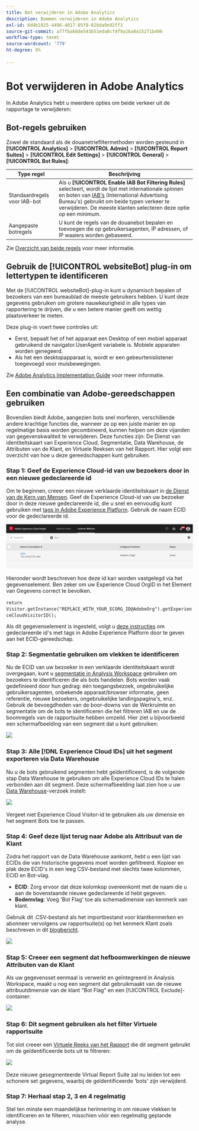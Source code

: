 ```yaml
---
title: Bot verwijderen in Adobe Analytics
description: Bommen verwijderen in Adobe Analytics
exl-id: 6d4b1925-4496-4017-85f8-82bda9e92ff3
source-git-commit: a77fba68de543b51eda8cf4f9a16a0a15271b496
workflow-type: tm+mt
source-wordcount: '779'
ht-degree: 0%

---
```


# Bot verwijderen in Adobe Analytics

In Adobe Analytics hebt u meerdere opties om beide verkeer uit de rapportage te verwijderen:

## Bot-regels gebruiken

Zowel de standaard als de douanetriefiltermethoden worden gesteund in **[!UICONTROL Analytics]** > **[!UICONTROL Admin]** > **[!UICONTROL Report Suites]** > **[!UICONTROL Edit Settings]** > **[!UICONTROL General]** > **[!UICONTROL Bot Rules]**:

| Type regel | Beschrijving |
|--- |--- |
| Standaardregels voor IAB-bot | Als u **[!UICONTROL Enable IAB Bot Filtering Rules]** selecteert, wordt de lijst met internationale spinnen en boten van [IAB&#39;s](https://www.iab.com/) (International Advertising Bureau&#39;s) gebruikt om beide typen verkeer te verwijderen. De meeste klanten selecteren deze optie op een minimum. |
| Aangepaste botregels | U kunt de regels van de douanebot bepalen en toevoegen die op gebruikersagenten, IP adressen, of IP waaiers worden gebaseerd. |

Zie [Overzicht van beide regels](/help/admin/admin/bot-removal/bot-rules.md) voor meer informatie.

## Gebruik de [!UICONTROL websiteBot] plug-in om lettertypen te identificeren

Met de [!UICONTROL websiteBot]-plug-in kunt u dynamisch bepalen of bezoekers van een bureaublad de meeste gebruikers hebben. U kunt deze gegevens gebruiken om grotere nauwkeurigheid in alle types van rapportering te drijven, die u een betere manier geeft om wettig plaatsverkeer te meten.

Deze plug-in voert twee controles uit:

* Eerst, bepaalt het of het apparaat een Desktop of een mobiel apparaat gebruikend de navigator.UserAgent variabele is. Mobiele apparaten worden genegeerd.
* Als het een desktopapparaat is, wordt er een gebeurtenislistener toegevoegd voor muisbewegingen.

Zie [Adobe Analytics Implementation Guide](https://experienceleague.adobe.com/docs/analytics/implementation/vars/plugins/websitebot.html) voor meer informatie.

## Een combinatie van Adobe-gereedschappen gebruiken

Bovendien biedt Adobe, aangezien bots snel morferen, verschillende andere krachtige functies die, wanneer ze op een juiste manier en op regelmatige basis worden gecombineerd, kunnen helpen om deze vijanden van gegevenskwaliteit te verwijderen. Deze functies zijn: De Dienst van identiteitskaart van Experience Cloud, Segmentatie, Data Warehouse, de Attributen van de Klant, en Virtuele Reeksen van het Rapport. Hier volgt een overzicht van hoe u deze gereedschappen kunt gebruiken.

### Stap 1: Geef de Experience Cloud-id van uw bezoekers door in een nieuwe gedeclareerde id

Om te beginnen, creeer een nieuwe verklaarde identiteitskaart in [de Dienst van de Kern van Mensen](https://experienceleague.adobe.com/docs/core-services/interface/audiences/audience-library.html). Geef de Experience Cloud-id van uw bezoeker door in deze nieuwe gedeclareerde id, die u snel en eenvoudig kunt gebruiken met [tags in Adobe Experience Platform](https://experienceleague.adobe.com/docs/experience-platform/tags/extensions/adobe/id-service/overview.html?lang=en). Gebruik de naam ECID voor de gedeclareerde id.

![](assets/bot-cust-attr-setup.png)

Hieronder wordt beschreven hoe deze id kan worden vastgelegd via het gegevenselement. Ben zeker om uw Experience Cloud OrgID in het Element van Gegevens correct te bevolken.

```return Visitor.getInstance("REPLACE_WITH_YOUR_ECORG_ID@AdobeOrg").getExperienceCloudVisitorID();```

Als dit gegevenselement is ingesteld, volgt u [deze instructies](https://experienceleague.adobe.com/docs/experience-platform/tags/extensions/adobe/id-service/overview.html?lang=en) om gedeclareerde id&#39;s met tags in Adobe Experience Platform door te geven aan het ECID-gereedschap.

### Stap 2: Segmentatie gebruiken om vlekken te identificeren

Nu de ECID van uw bezoeker in een verklaarde identiteitskaart wordt overgegaan, kunt u [segmentatie in Analysis Workspace](https://experienceleague.adobe.com/docs/analytics/analyze/analysis-workspace/components/t-freeform-project-segment.html) gebruiken om bezoekers te identificeren die als bots handelen. Bots worden vaak gedefinieerd door hun gedrag: één toegangsbezoek, ongebruikelijke gebruikersagenten, onbekende apparaat/browser informatie, geen referentie, nieuwe bezoekers, ongebruikelijke landingspagina&#39;s, enz. Gebruik de bevoegdheden van de boor-downs van de Werkruimte en segmentatie om de bots te identificeren die het filtreren IAB en uw de boomregels van de rapportsuite hebben omzeild. Hier ziet u bijvoorbeeld een schermafbeelding van een segment dat u kunt gebruiken:

![](assets/bot-filter-seg1.png)

### Stap 3: Alle [!DNL Experience Cloud IDs] uit het segment exporteren via Data Warehouse

Nu u de bots gebruikend segmenten hebt geïdentificeerd, is de volgende stap Data Warehouse te gebruiken om alle Experience Cloud IDs te halen verbonden aan dit segment. Deze schermafbeelding laat zien hoe u uw [Data Warehouse](/help/export/data-warehouse/data-warehouse.md)-verzoek instelt:

![](assets/bot-dwh-3.png)

Vergeet niet Experience Cloud Visitor-id te gebruiken als uw dimensie en het segment Bots toe te passen.

### Stap 4: Geef deze lijst terug naar Adobe als Attribuut van de Klant

Zodra het rapport van de Data Warehouse aankomt, hebt u een lijst van ECIDs die van historische gegevens moet worden gefiltreerd. Kopieer en plak deze ECID&#39;s in een leeg CSV-bestand met slechts twee kolommen, ECID en Bot-vlag.

* **ECID**: Zorg ervoor dat deze kolomkop overeenkomt met de naam die u aan de bovenstaande nieuwe gedeclareerde id hebt gegeven.
* **Bodemvlag**: Voeg &#39;Bot Flag&#39; toe als schemadimensie van kenmerk van klant.

Gebruik dit .CSV-bestand als het importbestand voor klantkenmerken en abonneer vervolgens uw rapportsuite(s) op het kenmerk Klant zoals beschreven in dit [blogbericht](https://theblog.adobe.com/link-digital-behavior-customers).

![](assets/bot-csv-4.png)

### Stap 5: Creeer een segment dat hefboomwerkingen de nieuwe Attributen van de Klant

Als uw gegevensset eenmaal is verwerkt en geïntegreerd in Analysis Workspace, maakt u nog een segment dat gebruikmaakt van de nieuwe attribuutdimensie van de klant &quot;Bot Flag&quot; en een [!UICONTROL Exclude]-container:

![](assets/bot-filter-seg2.png)

### Stap 6: Dit segment gebruiken als het filter Virtuele rapportsuite

Tot slot creeer een [Virtuele Reeks van het Rapport](/help/components/vrs/vrs-about.md) die dit segment gebruikt om de geïdentificeerde bots uit te filtreren:

![](assets/bot-vrs.png)

Deze nieuwe gesegmenteerde Virtual Report Suite zal nu leiden tot een schonere set gegevens, waarbij de geïdentificeerde &#39;bots&#39; zijn verwijderd.

### Stap 7: Herhaal stap 2, 3 en 4 regelmatig

Stel ten minste een maandelijkse herinnering in om nieuwe vlekken te identificeren en te filteren, misschien vóór een regelmatig geplande analyse.
